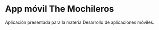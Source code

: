 # App móvil The Mochileros
Aplicación presentada para la materia Desarrollo de aplicaciones móviles.
